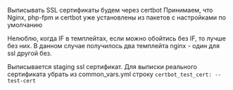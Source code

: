Выписывать SSL сертификаты будем через certbot
Принимаем, что Nginx, php-fpm и certbot уже установлены из пакетов с настройками по умолчанию

Нелюблю, когда IF в темплейтах, если можно обойтись без IF, то лучше без них. В данном случае получилось два темплейта nginx - один для ssl другой без.

Выписывается staging ssl сертификат.
Для выписки реального сертификата убрать из common_vars.yml строку `certbot_test_cert: --test-cert`
